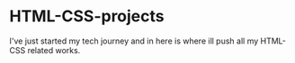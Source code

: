 # HTML-CSS-projects
I've just started my tech journey and in here is where ill push all my HTML-CSS related works.

